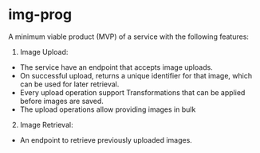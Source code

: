 # img-prog
A minimum viable product (MVP) of a service with the following features:
1. Image Upload:
  * The service have an endpoint that accepts image uploads.
  * On successful upload, returns a unique identifier for that image, which can be used for later retrieval.
  * Every upload operation support Transformations that can be applied before images are saved.
  * The upload operations allow providing images in bulk
2. Image Retrieval:
  * An endpoint to retrieve previously uploaded images.
